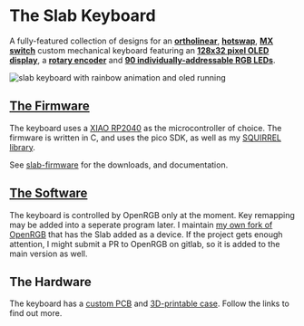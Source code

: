 # The Slab Keyboard
A fully-featured collection of designs for an [**ortholinear**](https://en.wiktionary.org/wiki/ortholinear), [**hotswap**](https://en.wikipedia.org/wiki/Keyboard_technology#Hot-swappable_keyboard), [**MX switch**](https://en.wikipedia.org/wiki/Keyboard_technology#Metal_contact) custom mechanical keyboard featuring an [**128x32 pixel OLED display**](https://en.wikipedia.org/wiki/OLED#), a [**rotary encoder**](https://en.wikipedia.org/wiki/Rotary_encoder) and [**90 individually-addressable RGB LEDs**](https://en.wikipedia.org/wiki/Light-emitting_diode#Strip).

![slab keyboard with rainbow animation and oled running](https://github.com/user-attachments/assets/d2a1c952-e986-4887-a9cd-9fdd5c0791ee)

## [The Firmware](https://github.com/headblockhead/slab-firmware)

The keyboard uses a [XIAO RP2040](https://www.seeedstudio.com/XIAO-RP2040-v1-0-p-5026.html) as the microcontroller of choice. The firmware is written in C, and uses the pico SDK, as well as my [SQUIRREL library](https://github.com/headblockhead/SQUIRREL).

See [slab-firmware](https://github.com/headblockhead/slab-firmware) for the downloads, and documentation.

## [The Software](https://github.com/headblockhead/OpenRGB)

The keyboard is controlled by OpenRGB only at the moment. Key remapping may be added into a seperate program later. I maintain [my own fork of OpenRGB](https://github.com/headblockhead/OpenRGB) that has the Slab added as a device. If the project gets enough attention, I might submit a PR to OpenRGB on gitlab, so it is added to the main version as well.

## The Hardware

The keyboard has a [custom PCB](https://github.com/headblockhead/slab-pcb) and [3D-printable case](https://github.com/headblockhead/slab-case). Follow the links to find out more.
